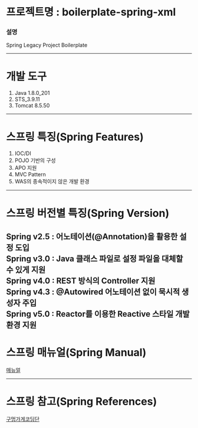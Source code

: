 # 프로젝트명 : boilerplate-spring-xml
### 설명
Spring Legacy Project Boilerplate

---
# 개발 도구
1. Java 1.8.0_201
2. STS_3.9.11
3. Tomcat 8.5.50
---

# 스프링 특징(Spring Features) 
1. IOC/DI
2. POJO 기반의 구성
3. APO 지원
4. MVC Pattern
5. WAS의 종속적이지 않은 개발 환경

---

# 스프링 버전별 특징(Spring Version) 
Spring v2.5 : 어노테이션(@Annotation)을 활용한 설정 도입   
Spring v3.0 : Java 클래스 파일로 설정 파일을 대체할 수 있게 지원   
Spring v4.0 : REST 방식의 Controller 지원   
Spring v4.3 : @Autowired 어노테이션 없이 묵시적 생성자 주입   
Spring v5.0 : Reactor를 이용한 Reactive 스타일 개발 환경 지원   
---

# 스프링 매뉴얼(Spring Manual)
[매뉴얼](https://edmanyi-cm.tistory.com/)

---

# 스프링 참고(Spring References)
[구멍가게코딩단](https://cafe.naver.com/gugucoding)
